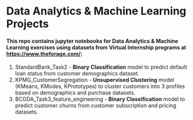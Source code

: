 # Data Analytics & Machine Learning Projects
#### This repo contains jupyter notebooks for Data Analytics & Machine Learning exercises using datasets from Virtual Internship programs at https://www.theforage.com/:
1. StandardBank_Task2 - __Binary Classification__ model to predict default loan status from customer demographics dataset.
2. KPMG_CustomerSegregation - __Unsupervised Clustering__ model (KMeans, KModes, KPrototypes) to cluster customers into 3 profiles based on demographics and purchase datasets.
3. BCGDA_Task3_feature_engineering - __Binary Classification__ model to predict customer churns from customer subscription and pricing datasets.
